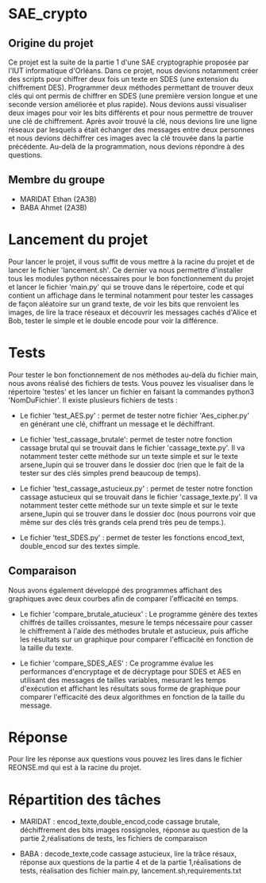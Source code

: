 # SAE_crypto

## Origine du projet
Ce projet est la suite de la partie 1 d'une SAE cryptographie proposée par l'IUT informatique d'Orléans. Dans ce projet, nous devions notamment créer des scripts pour chiffrer deux fois un texte en SDES (une extension du chiffrement DES). Programmer deux méthodes permettant de trouver deux clés qui ont permis de chiffrer en SDES (une première version longue et une seconde version améliorée et plus rapide). Nous devions aussi visualiser deux images pour voir les bits différents et pour nous permettre de trouver une clé de chiffrement. Après avoir trouvé la clé, nous devions lire une ligne réseaux par lesquels a était échanger des messages entre deux personnes et nous devions déchiffrer ces images avec la clé trouvée dans la partie précédente. Au-delà de la programmation, nous devions répondre à des questions.

## Membre du groupe

- MARIDAT Ethan (2A3B)
- BABA Ahmet (2A3B)

# Lancement du projet
Pour lancer le projet, il vous suffit de vous mettre à la racine du projet et de lancer le fichier 'lancement.sh'. Ce dernier va nous permettre d'installer tous les modules python nécessaires pour le bon fonctionnement du projet et lancer le fichier 'main.py' qui se trouve dans le répertoire, code et qui contient un affichage dans le terminal notamment pour tester les cassages de façon aléatoire sur un grand texte, de voir les bits que renvoient les images, de lire la trace réseaux et découvrir les messages cachés d'Alice et Bob, tester le simple et le double encode pour voir la différence.

# Tests
Pour tester le bon fonctionnement de nos méthodes au-delà du fichier main, nous avons réalisé des fichiers de tests. Vous pouvez les visualiser dans le répertoire 'testes' et les lancer un fichier en faisant la commandes python3 'NomDuFichier'. Il existe plusieurs fichiers de tests :
- Le fichier 'test_AES.py' : permet de tester notre fichier 'Aes_cipher.py'
en générant une clé, chiffrant un message et le déchiffrant.

- Le fichier 'test_cassage_brutale': permet de tester notre fonction cassage brutal qui se trouvait dans le fichier 'cassage_texte.py'. Il va notamment tester cette méthode sur un texte simple et sur le texte arsene_lupin qui se trouver dans le dossier doc (rien que le fait de la tester sur des clés simples prend beaucoup de temps).


- Le fichier 'test_cassage_astucieux.py' : permet de tester notre fonction cassage astucieux qui se trouvait dans le fichier 'cassage_texte.py'. Il va notamment tester cette méthode sur un texte simple et sur le texte arsene_lupin qui se trouver dans le dossier doc (nous pourrons voir que même sur des clés très grands cela prend très peu de temps.).

- Le fichier 'test_SDES.py' : permet de tester les fonctions encod_text, double_encod sur des textes simple.

## Comparaison

Nous avons également développé des programmes affichant des graphiques avec deux courbes afin de comparer l'efficacité en temps.

- Le fichier 'compare_brutale_atucieux' : Le programme génère des textes chiffrés de tailles croissantes, mesure le temps nécessaire pour casser le chiffrement à l'aide des méthodes brutale et astucieux, puis affiche les résultats sur un graphique pour comparer l'efficacité en fonction de la taille du texte.

- Le fichier 'compare_SDES_AES' :  Ce programme évalue les performances d'encryptage et de décryptage pour SDES et AES en utilisant des messages de tailles variables, mesurant les temps d'exécution et affichant les résultats sous forme de graphique pour comparer l'efficacité des deux algorithmes en fonction de la taille du message.

# Réponse

Pour lire les réponse aux questions vous pouvez les lires dans le fichier REONSE.md qui est à la racine du projet.

# Répartition des tâches

- MARIDAT : encod_texte,double_encod,code cassage brutale, déchiffrement des bits images rossignoles, réponse au question de la partie 2,réalisations de tests, les fichiers de comparaison

- BABA : decode_texte,code cassage astucieux, lire la trâce résaux, réponse aux questions de la partie 4 et de la partie 1,réalisations de tests, réalisation des fichier main.py, lancement.sh,requirements.txt
